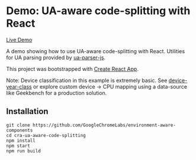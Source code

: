 
# Demo: UA-aware code-splitting with React

[Live Demo](https://env-aware.firebaseapp.com/cra-ua-aware-code-splitting)

A demo showing how to use UA-aware code-splitting with React. Utilities for UA parsing provided by [ua-parser-js](https://github.com/faisalman/ua-parser-js).

This project was bootstrapped with [Create React App](https://github.com/facebookincubator/create-react-app).

Note: Device classification in this example is extremely basic. See [device-year-class](https://github.com/facebook/device-year-class) or explore custom device -> CPU mapping using a data-source like Geekbench for a production solution.

## Installation
```
git clone https://github.com/GoogleChromeLabs/environment-aware-components
cd cra-ua-aware-code-splitting
npm install
npm start
npm run build
```